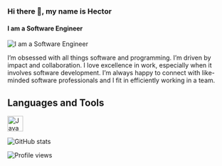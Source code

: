### Hi there 👋, my name is Hector
#### I am a Software Engineer
![I am a Software Engineer](https://cdn.jsdelivr.net/gh/devicons/devicon/icons/javascript/javascript-plain.svg)

I’m obsessed with all things software and programming. I’m driven by impact and collaboration. I love excellence in work, especially when it involves software development. I’m always happy to connect with like-minded software professionals and I fit in efficiently working in a team.

## Languages and Tools
<p>
<img src='https://cdn.jsdelivr.net/gh/devicons/devicon/icons/javascript/javascript-plain.svg' alt='JavaScript' height='35' weight='35'/>
</p>

![GitHub stats](https://github-readme-stats.vercel.app/api?username=hector-munachi&show_icons=true)  

![Profile views](https://gpvc.arturio.dev/hector-munachi)  
